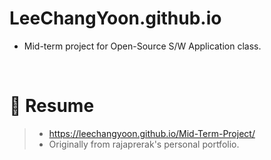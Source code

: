 # LeeChangYoon.github.io
* Mid-term project for Open-Source S/W Application class.
<br>

# :eyes: Resume
> * https://leechangyoon.github.io/Mid-Term-Project/
> * Originally from rajaprerak's personal portfolio.
